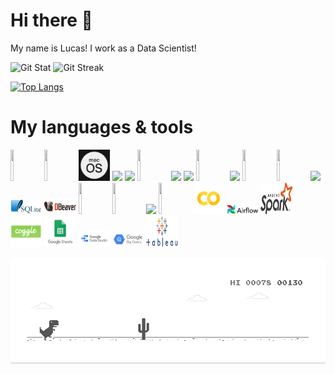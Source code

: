 <h1> Hi there 👋 </h1>

My name is Lucas! I work as a Data Scientist! 

![Git Stat](https://github-readme-stats.vercel.app/api?username=lucasquemelli&show_icons=true&theme=tokyonight)
![Git Streak](https://github-readme-streak-stats.herokuapp.com/?user=lucasquemelli&theme=tokyonight)


[![Top Langs](https://github-readme-stats.vercel.app/api/top-langs/?username=lucasquemelli&layout=compact&theme=tokyonight)](https://github.com/lucasquemelli/github-readme-stats)

# My languages & tools

<code><img width="10%" height="50" src="https://seeklogo.com/images/U/ubuntu-logo-8B7C9ED4AD-seeklogo.com.png"></code>
<code><img width="10%" height="50" src="https://seeklogo.com/images/W/windows-10-icon-logo-5BC5C69712-seeklogo.com.png"></code>
<code><img width="10%" height="50" src="https://github.com/lucasquemelli/lucasquemelli/blob/main/macos.svg"></code>
<code><img width="10%" src="https://seeklogo.com/images/G/git-logo-F4A93DAA20-seeklogo.com.png"></code>
<code><img width="10%" src="https://www.vectorlogo.zone/logos/python/python-ar21.svg"></code>
<code><img width="10%" height="50" src="https://www.vectorlogo.zone/logos/r-project/r-project-official.svg"></code>
<code><img width="10%" src="https://wiki.documentfoundation.org/images/thumb/6/65/LibreOffice_Initial-Artwork-Logo_ColorLogoBasic_500px.png/200px-LibreOffice_Initial-Artwork-Logo_ColorLogoBasic_500px.png"></code>
<code><img width="10%" src="https://cdn.worldvectorlogo.com/logos/office-365-1.svg"></code>
<code><img width="10%" height="50" src="https://encrypted-tbn0.gstatic.com/images?q=tbn:ANd9GcSkON8JxDznoU9J8kLQSCRUlzLqN8VN7a8cHJhW-zyO2zuCLz0mPgEZIwpz6WrZVaoPyE8&usqp=CAU"></code>
<code><img width="10%" src="https://www.vectorlogo.zone/logos/jupyter/jupyter-ar21.svg"></code> 
<code><img width="10%" height="50" src="https://pbs.twimg.com/media/CNJQGcrVEAAqZG1.png"></code> 
<code><img width="10%" height="50" src="https://encrypted-tbn0.gstatic.com/images?q=tbn:ANd9GcT4a8YUd4NNP7GnLd2gwXBKDjotih8LxQnd0Q&usqp=CAU"></code>
<code><img width="10%" src="https://seeklogo.com/images/M/MySQL-logo-F6FF285A58-seeklogo.com.png"></code>
<code><img width="10%" src="https://github.com/lucasquemelli/lucasquemelli/blob/main/SQLite.jpg"></code>
<code><img width="10%" src="https://github.com/lucasquemelli/lucasquemelli/blob/main/DB.png"></code>
<code><img width="10%" height="50" src="https://encrypted-tbn0.gstatic.com/images?q=tbn:ANd9GcTQCZFq81-fJFaissF4JTz0uZJ_ozPbXuVaBA&usqp=CAU"></code>
<code><img width="10%" height="50" src="https://seeklogo.com/images/P/pycharm-logo-51B1427388-seeklogo.com.png"></code>
<code><img width="10%" src="https://encrypted-tbn0.gstatic.com/images?q=tbn:ANd9GcQ5sqWgzUvG9CKv3SIXAy2Dj9DQxYpMgiynpw&usqp=CAU"></code>
<code><img width="10%" height="50" src="https://seeklogo.com/images/H/heroku-logo-B774A78667-seeklogo.com.png"></code>
<code><img width="10%" height="50" src="https://github.com/lucasquemelli/lucasquemelli/blob/main/colab.jpg"></code>
<code><img width="10%" src="https://github.com/lucasquemelli/lucasquemelli/blob/main/PngItem_4019613.png"></code>
<code><img width="10%" height="50" src="https://github.com/lucasquemelli/lucasquemelli/blob/main/Apache_Spark_logo.svg.png"></code>
<code><img width="10%" height="50" src="https://github.com/lucasquemelli/lucasquemelli/blob/main/cog.png"></code>
<code><img width="10%" height="50" src="https://github.com/lucasquemelli/lucasquemelli/blob/main/Sheets.png"></code>
<code><img width="10%" src="https://github.com/lucasquemelli/lucasquemelli/blob/main/GDS.jpg"></code>
<code><img width="10%" src="https://raw.githubusercontent.com/lucasquemelli/lucasquemelli/main/google_bigquery-ar21.svg"></code>
<code><img width="10%" height="50" src="https://github.com/lucasquemelli/lucasquemelli/blob/main/Tableau.png"></code>


![Dino Gif](https://github.com/lucasquemelli/lucasquemelli/raw/main/dino.gif)

<!--
**lucasquemelli/lucasquemelli** is a ✨ _special_ ✨ repository because its `README.md` (this file) appears on your GitHub profile.

Here are some ideas to get you started:

- 🔭 I’m currently working on ...
- 🌱 I’m currently learning ...
- 👯 I’m looking to collaborate on ...
- 🤔 I’m looking for help with ...
- 💬 Ask me about ...
- 📫 How to reach me: ...
- 😄 Pronouns: ...
- ⚡ Fun fact: ...
-->
